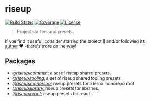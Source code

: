 # riseup

[![Build Status](https://img.shields.io/travis/rafamel/riseup/master.svg)](https://travis-ci.org/rafamel/riseup)
[![Coverage](https://img.shields.io/coveralls/rafamel/riseup/master.svg)](https://coveralls.io/github/rafamel/riseup)
[![License](https://img.shields.io/github/license/rafamel/riseup.svg)](https://github.com/rafamel/riseup/blob/master/LICENSE)

> Project starters and presets.

If you find it useful, consider [starring the project](https://github.com/rafamel/riseup) 💪 and/or following [its author](https://github.com/rafamel) ❤️ -there's more on the way!

## Packages

* [*@riseup/common:*](https://github.com/rafamel/riseup/tree/master/packages/common) a set of riseup shared presets.
* [*@riseup/tooling:*](https://github.com/rafamel/riseup/tree/master/packages/tooling) a set of riseup shared tooling presets.
* [*@riseup/monorepo:*](https://github.com/rafamel/riseup/tree/master/packages/monorepo) riseup presets for a lerna monorepo root.
* [*@riseup/library:*](https://github.com/rafamel/riseup/tree/master/packages/library) riseup presets for libraries.
* [*@riseup/react:*](https://github.com/rafamel/riseup/tree/master/packages/react) riseup presets for react.
